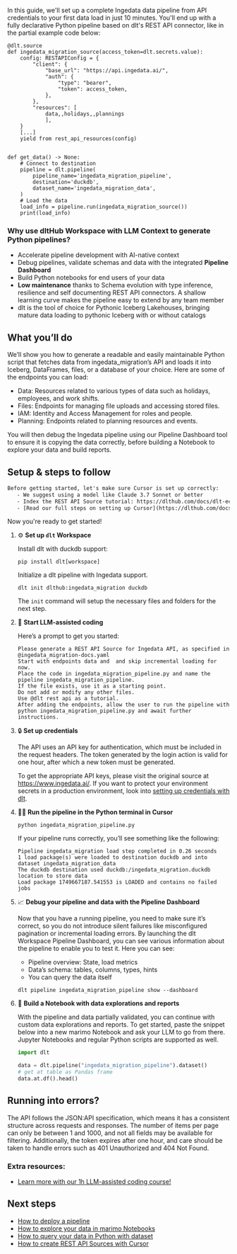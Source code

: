 In this guide, we'll set up a complete Ingedata data pipeline from API credentials to your first data load in just 10 minutes. You'll end up with a fully declarative Python pipeline based on dlt's REST API connector, like in the partial example code below:

```python-outcome
@dlt.source
def ingedata_migration_source(access_token=dlt.secrets.value):
    config: RESTAPIConfig = {
        "client": {
            "base_url": "https://api.ingedata.ai/",
            "auth": {
                "type": "bearer",
                "token": access_token,
            },
        },
        "resources": [
            data,,holidays,,plannings
            ],
    }
    [...]
    yield from rest_api_resources(config)


def get_data() -> None:
    # Connect to destination
    pipeline = dlt.pipeline(
        pipeline_name='ingedata_migration_pipeline',
        destination='duckdb',
        dataset_name='ingedata_migration_data', 
    )
    # Load the data
    load_info = pipeline.run(ingedata_migration_source())
    print(load_info) 
```

### Why use dltHub Workspace with LLM Context to generate Python pipelines?

- Accelerate pipeline development with AI-native context
- Debug pipelines, validate schemas and data with the integrated **Pipeline Dashboard**
- Build Python notebooks for end users of your data
- **Low maintenance** thanks to Schema evolution with type inference, resilience and self documenting REST API connectors. A shallow learning curve makes the pipeline easy to extend by any team member
- dlt is the tool of choice for Pythonic Iceberg Lakehouses, bringing mature data loading to pythonic Iceberg with or without catalogs

## What you’ll do

We’ll show you how to generate a readable and easily maintainable Python script that fetches data from ingedata_migration’s API and loads it into Iceberg, DataFrames, files, or a database of your choice. Here are some of the endpoints you can load:

- Data: Resources related to various types of data such as holidays, employees, and work shifts.
- Files: Endpoints for managing file uploads and accessing stored files.
- IAM: Identity and Access Management for roles and people.
- Planning: Endpoints related to planning resources and events.

You will then debug the Ingedata pipeline using our Pipeline Dashboard tool to ensure it is copying the data correctly, before building a Notebook to explore your data and build reports.

## Setup & steps to follow

```default
Before getting started, let's make sure Cursor is set up correctly:
   - We suggest using a model like Claude 3.7 Sonnet or better
   - Index the REST API Source tutorial: https://dlthub.com/docs/dlt-ecosystem/verified-sources/rest_api/ and add it to context as **@dlt rest api**
   - [Read our full steps on setting up Cursor](https://dlthub.com/docs/dlt-ecosystem/llm-tooling/cursor-restapi#23-configuring-cursor-with-documentation)
```

Now you're ready to get started!

1. ⚙️ **Set up `dlt` Workspace**
    
    Install dlt with duckdb support:
    ```shell
    pip install dlt[workspace]
    ```

    Initialize a dlt pipeline with Ingedata support.
    ```shell
    dlt init dlthub:ingedata_migration duckdb
    ```

    The `init` command will setup the necessary files and folders for the next step.
    
2. 🤠 **Start LLM-assisted coding**
    
    Here’s a prompt to get you started:
    
    ```prompt
    Please generate a REST API Source for Ingedata API, as specified in @ingedata_migration-docs.yaml 
    Start with endpoints data and  and skip incremental loading for now. 
    Place the code in ingedata_migration_pipeline.py and name the pipeline ingedata_migration_pipeline. 
    If the file exists, use it as a starting point. 
    Do not add or modify any other files. 
    Use @dlt rest api as a tutorial. 
    After adding the endpoints, allow the user to run the pipeline with python ingedata_migration_pipeline.py and await further instructions.
    ```

    
3. 🔒 **Set up credentials** 
    
    The API uses an API key for authentication, which must be included in the request headers. The token generated by the login action is valid for one hour, after which a new token must be generated.
    
    To get the appropriate API keys, please visit the original source at https://www.ingedata.ai/.
    If you want to protect your environment secrets in a production environment, look into [setting up credentials with dlt](https://dlthub.com/docs/walkthroughs/add_credentials).
    
4. 🏃‍♀️ **Run the pipeline in the Python terminal in Cursor**
    
    ```shell
    python ingedata_migration_pipeline.py
    ```
    
    If your pipeline runs correctly, you’ll see something like the following:
    
    ```shell
    Pipeline ingedata_migration load step completed in 0.26 seconds
    1 load package(s) were loaded to destination duckdb and into dataset ingedata_migration_data
    The duckdb destination used duckdb:/ingedata_migration.duckdb location to store data
    Load package 1749667187.541553 is LOADED and contains no failed jobs
    ```
    
5. 📈 **Debug your pipeline and data with the Pipeline Dashboard**

    Now that you have a running pipeline, you need to make sure it’s correct, so you do not introduce silent failures like misconfigured pagination or incremental loading errors. By launching the dlt Workspace Pipeline Dashboard, you can see various information about the pipeline to enable you to test it. Here you can see:
    - Pipeline overview: State, load metrics
    - Data’s schema: tables, columns, types, hints
    - You can query the data itself
    
    ```shell
    dlt pipeline ingedata_migration_pipeline show --dashboard
    ```
    
6. 🐍 **Build a Notebook with data explorations and reports**

    With the pipeline and data partially validated, you can continue with custom data explorations and reports. To get started, paste the snippet below into a new marimo Notebook and ask your LLM to go from there. Jupyter Notebooks and regular Python scripts are supported as well.

    
    ```python
    import dlt

   data = dlt.pipeline("ingedata_migration_pipeline").dataset()
   # get at table as Pandas frame
   data.at.df().head()
    ```

## Running into errors?

The API follows the JSON:API specification, which means it has a consistent structure across requests and responses. The number of items per page can only be between 1 and 1000, and not all fields may be available for filtering. Additionally, the token expires after one hour, and care should be taken to handle errors such as 401 Unauthorized and 404 Not Found.

### Extra resources:

- [Learn more with our 1h LLM-assisted coding course!](https://www.youtube.com/watch?v=GGid70rnJuM)

## Next steps

- [How to deploy a pipeline](https://dlthub.com/docs/walkthroughs/deploy-a-pipeline)
- [How to explore your data in marimo Notebooks](https://dlthub.com/docs/general-usage/dataset-access/marimo)
- [How to query your data in Python with dataset](https://dlthub.com/docs/general-usage/dataset-access/dataset)
- [How to create REST API Sources with Cursor](https://dlthub.com/docs/dlt-ecosystem/llm-tooling/cursor-restapi)